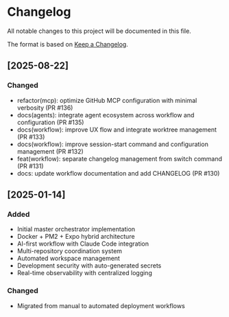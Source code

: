 # Changelog

All notable changes to this project will be documented in this file.

The format is based on [Keep a Changelog](https://keepachangelog.com/en/1.1.0/).

## [2025-08-22]

### Changed
- refactor(mcp): optimize GitHub MCP configuration with minimal verbosity (PR #136)
- docs(agents): integrate agent ecosystem across workflow and configuration (PR #135)
- docs(workflow): improve UX flow and integrate worktree management (PR #133)
- docs(workflow): improve session-start command and configuration management (PR #132)
- feat(workflow): separate changelog management from switch command (PR #131)
- docs: update workflow documentation and add CHANGELOG (PR #130)

## [2025-01-14]

### Added
- Initial master orchestrator implementation
- Docker + PM2 + Expo hybrid architecture
- AI-first workflow with Claude Code integration
- Multi-repository coordination system
- Automated workspace management
- Development security with auto-generated secrets
- Real-time observability with centralized logging

### Changed
- Migrated from manual to automated deployment workflows

